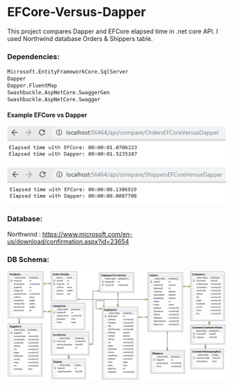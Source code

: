 # EFCore-Versus-Dapper
This project compares Dapper and EFCore elapsed time in .net core API. I used Northwind database Orders & Shippers table.

### Dependencies:
```
Microsoft.EntityFrameworkCore.SqlServer
Dapper
Dapper.FluentMap
Swashbuckle.AspNetCore.SwaggerGen
Swashbuckle.AspNetCore.Swagger
```
#### Example EFCore vs Dapper 
![Alt](/image/orders.PNG "Orders")  ![Alt](/image/shippers.PNG "Shippers")

### Database:
Northwind : https://www.microsoft.com/en-us/download/confirmation.aspx?id=23654

### DB Schema:
   ![Alt](/image/Northwind.png "Title")


